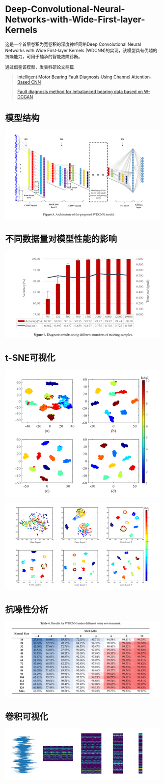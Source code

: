 # Deep-Convolutional-Neural-Networks-with-Wide-First-layer-Kernels
这是一个首层卷积为宽卷积的深度神经网络Deep Convolutional Neural Networks with Wide First-layer Kernels (WDCNN)的实现，该模型具有优越的抗噪能力，可用于轴承的智能故障诊断。

通过借鉴该模型，发表科研论文两篇
> [Intelligent Motor Bearing Fault Diagnosis Using Channel Attention-Based CNN](https://www.mdpi.com/2032-6653/13/11/208)

> [Fault diagnosis method for imbalanced bearing data based on W-DCGAN](https://ieeexplore.ieee.org/abstract/document/9862722)
# 模型结构
![Architecture of the proposed WDCNN model](./gitIMGs/WDCNN.png)
# 不同数据量对模型性能的影响
![Diagnosis results using different numbers of training samples](./gitIMGs/samples.png)
# t-SNE可视化
![Feature visualization via t-SNE](./gitIMGs/tsne.png)

![Feature visualization via t-SNE](./gitIMGs/tsne2.png)
# 抗噪性分析
![Results of the proposed WDCNN and WDCNN-AdaBN of six domain shifts on the Datasets A, B and C, compared with FFT-SVM, FFT-MLP and FFT-DNN](./gitIMGs/noise.png)

# 卷积可视化
![Visualization of all convolutional neuron activations in WDCNN](./gitIMGs/vis_feature_map.png)


